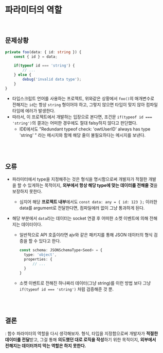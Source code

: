 # 파라미터의 역할

<br>

## 문제상황

```typescript
private foo(data: { id: string }) {
    const { id } = data;
    
    if(typeof id === 'string') {
        // ...
    } else {
        debug('invalid data type');
    }
}
```

* 타입스크립트 언어를 사용하는 프로젝트, 위와같은 상황에서 `foo()`의 매개변수로 전해지는 `id`는 항상 `string` 형이어야 하고, 그렇지 않으면 타입이 맞지 않아 컴파일타임에 에러가 발생한다.
* 따라서, 이 프로젝트에서 개발하는 입장으로 본다면, 조건문 `if(typeof id === 'string')`의 결과는 어떠한 경우에도 절대 falsy하지 않다고 판단했다.
  * IDE에서도 "Redundant typeof check: 'owtUserID' always has type 'string' " 라는 메시지와 함께 해당 줄이 불필요하다는 메시지를 보낸다.

<br><br>

## 오류

* 파라미터에서 type을 지정해주는 것은 형식을 명시함으로써 개발자가 적절한 개발을 할 수 있게하는 목적이지, **외부에서 항상 해당 type에 맞는 데이터를 전해줄 것**을 보장하지 못한다.

  * 심지어 해당 **프로젝트 내부**에서도 `const data: any = { id: 123 };` 이러한 data를 argument로 전달한다면, 컴파일에러 없이 그냥 통과하게 된다.

* 해당 부분에서 `data`라는 데이터는 socket 연결 후 어떠한 소켓 이벤트에 의해 전해지는 데이터이다.

  * 일반적으로 API 호출이라면 ajv와 같은 패키지를 통해 JSON 데이터의 형식 검증을 할 수 있다고 한다.

    ```typescript
    const schema: JSONSchemaType<Seed> = {
      type: 'object',
      properties: {
          // ...
      }
    }
    ```

  * 소켓 이벤트로 전해진 하나짜리 데이터(그냥 string)를 이런 방법 보다 그냥 `if(typeof id === 'string')`  처럼 검증해준 것 뿐.

<br><br>

## 결론

: 함수 파라미터의 역할을 다시 생각해보자. 형식, 타입을 지정함으로써 개발자가 **적절한 데이터를 전달**받고, 그걸 통해 **의도했던 대로 로직을 작성**하기 위한 목적이지, **외부에서 전해지는 데이터까지 막는 역할은 하지 못한다.**